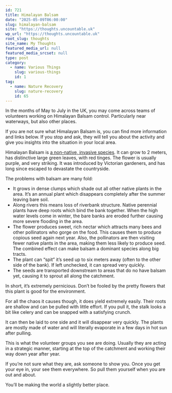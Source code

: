 ```yaml
---
id: 721
title: Himalayan Balsam
date: "2025-05-09T06:00:00"
slug: himalayan-balsam
site: "https://thoughts.uncountable.uk"
wp_url: "https://thoughts.uncountable.uk"
root_slug: thoughts
site_name: My Thoughts
featured_media_url: null
featured_media_srcset: null
type: post
category:
  - name: Various Things
    slug: various-things
    id: 1
tag:
  - name: Nature Recovery
    slug: nature-recovery
    id: 65
---
```



<p>In the months of May to July in the UK, you may come across teams of volunteers working on Himalayan Balsam control. Particularly near waterways, but also other places.</p>



<p>If you are not sure what Himalayan Balsam is, you can find more information and links below.  If you stop and ask, they will tell you about the activity and give you insights into the situation in your local area.</p>



<p>Himalayan Balsam is <a href="https://www.gloucestershirewildlifetrust.co.uk/river-frome-invasives-control-initiative">a non-native, invasive species</a>.  It can grow to 2 meters, has distinctive large green leaves, with red tinges.  The flower is usually purple, and very striking.  It was introduced by Victorian gardeners, and has long since escaped to devastate  the countryside.</p>



<p>The problems with balsam are many fold:</p>



<ul class="wp-block-list">
<li>It grows in dense clumps which shade out all other native plants in the area.  It&#8217;s an annual plant which disappears completely after the summer leaving bare soil.</li>



<li>Along rivers this means loss of riverbank structure.  Native perennial plants have deep roots which bind the bank together.  When the high water levels come in winter, the bare banks are eroded further causing more severe flooding in the area.</li>



<li>The flower produces sweet, rich nectar which attracts many bees and other pollinators who gorge on the food.  This causes them to produce copious seed again next year.  Also, the pollinators are then visiting fewer native plants in the area, making them less likely to produce seed.  The combined effect can make balsam a dominant species along big tracts.</li>



<li>The plant can &#8220;spit&#8221; it&#8217;s seed up to six meters away (often to the other side of the bank).  If left unchecked, it can spread very quickly.</li>



<li>The seeds are transported downstream to areas that do no have balsam yet, causing it to sprout all along the catchment.</li>
</ul>



<p>In short, it&#8217;s extremely pernicious.  Don&#8217;t be fooled by the pretty flowers that this plant is good for the environment.</p>



<p>For all the chaos it causes though, it does yield extremely easily. Their roots are shallow and can be pulled with little effort. If you pull it, the stalk looks a bit like celery and can be snapped with a satisfying crunch.</p>



<p>It can then be laid to one side and it will disappear very quickly. The plants are mostly made of water and will literally evaporate in a few days in hot sun after pulling.</p>



<p>This is what the volunteer groups you see are doing.  Usually they are acting in a strategic manner, starting at the top of the catchment and working their way down year after year.</p>



<p>If you&#8217;re not sure what they are, ask someone to show you.  Once you get your eye in, your see them everywhere.  So pull them yourself when you are out and about.  </p>



<p>You&#8217;ll be making the world a slightly better place.</p>
